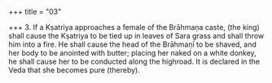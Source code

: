 +++
title = "03"

+++
3. If a Kṣatriya approaches a female of the Brāhmaṇa caste, (the king) shall cause the Kṣatriya to be tied up in leaves of Sara grass and shall throw him into a fire. He shall cause the head of the Brāhmaṇī to be shaved, and her body to be anointed with butter; placing her naked on a white donkey, he shall cause her to be conducted along the highroad. It is declared in the Veda that she becomes pure (thereby).
